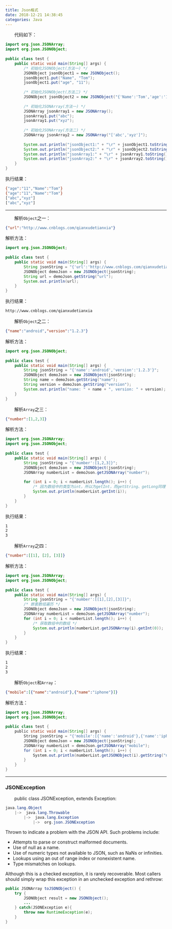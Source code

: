 ```yaml
---
title: Json格式
date: 2018-12-21 14:38:45
categories: Java
---
```

&emsp;&emsp;代码如下：

``` java
import org.json.JSONArray;
import org.json.JSONObject;
​
public class test {
    public static void main(String[] args) {
        /* 初始化JSONObject(方法一) */
        JSONObject jsonObject1 = new JSONObject();
        jsonObject1.put("Name", "Tom");
        jsonObject1.put("age", "11");
​
        /* 初始化JSONObject(方法二) */
        JSONObject jsonObject2 = new JSONObject("{'Name':'Tom','age':'11'}");
​
        /* 初始化JSONArray(方法一) */
        JSONArray jsonArray1 = new JSONArray();
        jsonArray1.put("abc");
        jsonArray1.put("xyz");
​
        /* 初始化JSONArray(方法二) */
        JSONArray jsonArray2 = new JSONArray("['abc','xyz']");
​
        System.out.println("jsonObject1:" + "\r" + jsonObject1.toString());
        System.out.println("jsonObject2:" + "\r" + jsonObject2.toString());
        System.out.println("jsonArray1:" + "\r" + jsonArray1.toString());
        System.out.println("jsonArray2:" + "\r" + jsonArray2.toString());
    }
}
```

执行结果：

``` bash
{"age":"11","Name":"Tom"}
{"age":"11","Name":"Tom"}
["abc","xyz"]
["abc","xyz"]
```

---

&emsp;&emsp;解析`Object`之一：

``` json
{"url":"http://www.cnblogs.com/qianxudetianxia"}
```

解析方法：

``` java
import org.json.JSONObject;
​
public class test {
    public static void main(String[] args) {
        String jsonString = "{'url':'http://www.cnblogs.com/qianxudetianxia'}";
        JSONObject demoJson = new JSONObject(jsonString);
        String url = demoJson.getString("url");
        System.out.println(url);
    }
}
```

执行结果：

``` bash
http://www.cnblogs.com/qianxudetianxia
```

&emsp;&emsp;解析`Object`之二：

``` json
{"name":"android","version":"1.2.3"}
```

解析方法：

``` java
import org.json.JSONObject;
​
public class test {
    public static void main(String[] args) {
        String jsonString = "{'name':'android','version':'1.2.3'}";
        JSONObject demoJson = new JSONObject(jsonString);
        String name = demoJson.getString("name");
        String version = demoJson.getString("version");
        System.out.println("name: " + name + ", version: " + version);
    }
}
```

&emsp;&emsp;解析`Array`之三：

``` json
{"number":[1,2,3]}
```

解析方法：

``` java
import org.json.JSONArray;
import org.json.JSONObject;
​
public class test {
    public static void main(String[] args) {
        String jsonString = "{'number':[1,2,3]}";
        JSONObject demoJson = new JSONObject(jsonString);
        JSONArray numberList = demoJson.getJSONArray("number");
​
        for (int i = 0; i < numberList.length(); i++) {
            /* 因为数组中的类型为int，所以为getInt，而getString、getLong同理 */
            System.out.println(numberList.getInt(i));
        }
    }
}
```

执行结果：

``` bash
1
2
3
```

&emsp;&emsp;解析`Array`之四：

``` json
{"number":[[1], [2], [3]]}
```

解析方法：

``` java
import org.json.JSONArray;
import org.json.JSONObject;
​
public class test {
    public static void main(String[] args) {
        String jsonString = "{'number':[[1],[2],[3]]}";
        /* 嵌套数组遍历 */
        JSONObject demoJson = new JSONObject(jsonString);
        JSONArray numberList = demoJson.getJSONArray("number");
        for (int i = 0; i < numberList.length(); i++) {
            /* 获取数组中的数组 */
            System.out.println(numberList.getJSONArray(i).getInt(0));
        }
    }
}
```

执行结果：

``` bash
1
2
3
```

&emsp;&emsp;解析`Object`和`Array`：

``` json
{"mobile":[{"name":"android"},{"name":"iphone"}]}
```

解析方法：

``` java
import org.json.JSONArray;
import org.json.JSONObject;
​
public class test {
    public static void main(String[] args) {
        String jsonString = "{'mobile':[{'name':'android'},{'name':'iphone'}]}";
        JSONObject demoJson = new JSONObject(jsonString);
        JSONArray numberList = demoJson.getJSONArray("mobile");
        for (int i = 0; i < numberList.length(); i++) {
            System.out.println(numberList.getJSONObject(i).getString("name"));
        }
    }
}
```

---

### JSONException

&emsp;&emsp;public class JSONException, extends Exception:

``` java
java.lang.Object
    |->  java.lang.Throwable
        |->  java.lang.Exception
            |->  org.json.JSONException
```

Thrown to indicate a problem with the JSON API. Such problems include:

- Attempts to parse or construct malformed documents.
- Use of null as a name.
- Use of numeric types not available to JSON, such as NaNs or infinities.
- Lookups using an out of range index or nonexistent name.
- Type mismatches on lookups.

Although this is a checked exception, it is rarely recoverable. Most callers should simply wrap this exception in an unchecked exception and rethrow:

``` java
public JSONArray toJSONObject() {
    try {
        JSONObject result = new JSONObject();
        ...
    } catch(JSONException e){
        throw new RuntimeException(e);
    }
}
```